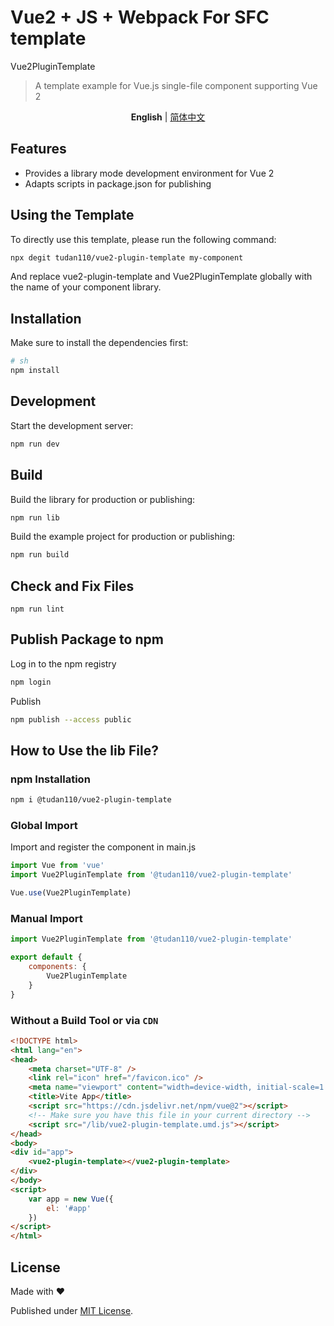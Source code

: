 # Vue2 + JS + Webpack For SFC template

Vue2PluginTemplate

> A template example for Vue.js single-file component supporting Vue 2

<p align='center'>
<b>English</b> | <a href="https://github.com/tudan110/vue2-plugin-template/blob/main/README.zh-CN.md">简体中文</a>
</p>

## Features

- Provides a library mode development environment for Vue 2
- Adapts scripts in package.json for publishing

## Using the Template

To directly use this template, please run the following command:

```bash
npx degit tudan110/vue2-plugin-template my-component
```

And replace vue2-plugin-template and Vue2PluginTemplate globally with the name of your component library.

## Installation

Make sure to install the dependencies first:

```bash
# sh
npm install
```

## Development

Start the development server:

```sh
npm run dev
```

## Build

Build the library for production or publishing:

```sh
npm run lib
```

Build the example project for production or publishing:

```sh
npm run build
```

## Check and Fix Files
```
npm run lint
```

## Publish Package to npm

Log in to the npm registry
```sh
npm login
```

Publish
```sh
npm publish --access public
```

## How to Use the lib File?

### npm Installation

```sh
npm i @tudan110/vue2-plugin-template
```

### Global Import
Import and register the component in main.js
```js
import Vue from 'vue'
import Vue2PluginTemplate from '@tudan110/vue2-plugin-template'

Vue.use(Vue2PluginTemplate)
```

### Manual Import
```js
import Vue2PluginTemplate from '@tudan110/vue2-plugin-template'

export default {
    components: {
        Vue2PluginTemplate
    }
}
```

### Without a Build Tool or via `CDN`

```html
<!DOCTYPE html>
<html lang="en">
<head>
    <meta charset="UTF-8" />
    <link rel="icon" href="/favicon.ico" />
    <meta name="viewport" content="width=device-width, initial-scale=1.0" />
    <title>Vite App</title>
    <script src="https://cdn.jsdelivr.net/npm/vue@2"></script>
    <!-- Make sure you have this file in your current directory -->
    <script src="/lib/vue2-plugin-template.umd.js"></script>
</head>
<body>
<div id="app">
    <vue2-plugin-template></vue2-plugin-template>
</div>
</body>
<script>
    var app = new Vue({
        el: '#app'
    })
</script>
</html>
```

## License

Made with ❤️

Published under [MIT License](./LICENSE).
